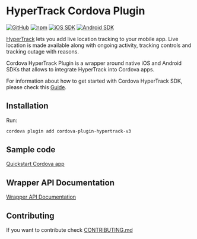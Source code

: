 # HyperTrack Cordova Plugin

[![GitHub](https://img.shields.io/github/license/hypertrack/cordova-plugin-hypertrack?color=orange)](./LICENSE)
[![npm](https://img.shields.io/npm/v/cordova-plugin-hypertrack-v3.svg)](https://www.npmjs.com/package/cordova-plugin-hypertrack-v3)
[![iOS SDK](https://img.shields.io/badge/iOS%20SDK-5.4.0-brightgreen.svg)](https://github.com/hypertrack/sdk-ios)
[![Android SDK](https://img.shields.io/badge/Android%20SDK-7.4.0-brightgreen.svg)](https://github.com/hypertrack/sdk-android)

[HyperTrack](https://www.hypertrack.com/) lets you add live location tracking to your mobile app. Live location is made available along with ongoing activity, tracking controls and tracking outage with reasons.

Cordova HyperTrack Plugin is a wrapper around native iOS and Android SDKs that allows to integrate HyperTrack into Cordova apps.

For information about how to get started with Cordova HyperTrack SDK, please check this [Guide](https://www.hypertrack.com/docs/install-sdk-cordova).

## Installation

Run:

```Bash
cordova plugin add cordova-plugin-hypertrack-v3
```

## Sample code

[Quickstart Cordova app](https://github.com/hypertrack/quickstart-cordova/)

## Wrapper API Documentation

[Wrapper API Documentation](API-DOCUMENTATION.md)

## Contributing

If you want to contribute check [CONTRIBUTING.md](CONTRIBUTING.md)
